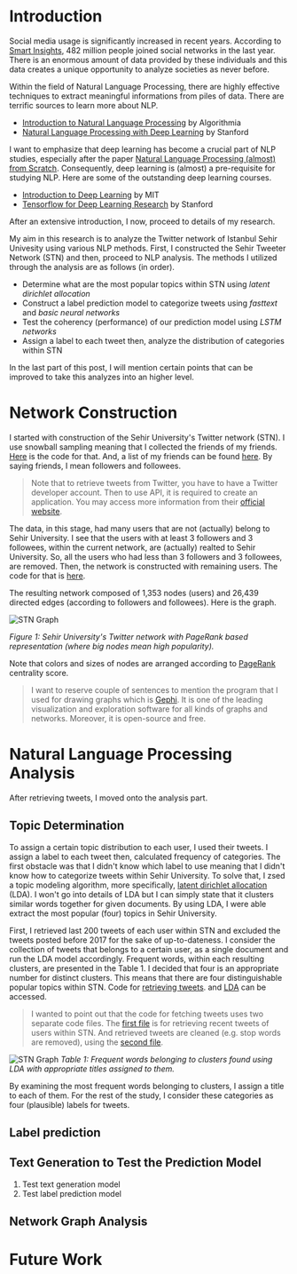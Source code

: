 # Introduction

Social media usage is significantly increased in recent years. According to [Smart Insights](http://www.smartinsights.com/social-media-marketing/social-media-strategy/new-global-social-media-research/), 482 million people joined social networks in the last year. There is an enormous amount of data provided by these individuals and this data creates a unique opportunity to analyze societies as never before.

Within the field of Natural Language Processing, there are highly effective techniques to extract meaningful informations from piles of data. There are terrific sources to learn more about NLP.

- [Introduction to Natural Language Processing](http://blog.algorithmia.com/introduction-natural-language-processing-nlp/) by Algorithmia
- [Natural Language Processing with Deep Learning](http://web.stanford.edu/class/cs224n/) by Stanford

I want to emphasize that deep learning has become a crucial part of NLP studies, especially after the paper [Natural Language Processing (almost) from Scratch](https://arxiv.org/abs/1103.0398). Consequently, deep learning is (almost) a pre-requisite for studying NLP. Here are some of the outstanding deep learning courses.

- [Introduction to Deep Learning](http://introtodeeplearning.com) by MIT
- [Tensorflow for Deep Learning Research](http://web.stanford.edu/class/cs20si/) by Stanford

After an extensive introduction, I now, proceed to details of my research.

My aim in this research is to analyze the Twitter network of Istanbul Sehir Univesity using various NLP methods. First, I constructed the Sehir Tweeter Network (STN) and then, proceed to NLP analysis. The methods I utilized through the analysis are as follows (in order).

- Determine what are the most popular topics within STN using *latent dirichlet allocation*
- Construct a label prediction model to categorize tweets using *fasttext* and *basic neural networks*
- Test the coherency (performance) of our prediction model using *LSTM networks*
- Assign a label to each tweet then, analyze the distribution of categories within STN

In the last part of this post, I will mention certain points that can be improved to take this analyzes into an higher level.

# Network Construction

I started with construction of the Sehir University's Twitter network (STN). I use snowball sampling meaning that I collected the friends of my friends. [Here](https://github.com/skagankose/sehirTweets/blob/master/collectUsers.py) is the code for that. And, a list of my friends can be found [here](https://github.com/skagankose/sehirTweets/blob/master/data/coreUsers.txt). By saying friends, I mean followers and followees.

> Note that to retrieve tweets from Twitter, you have to have a Twitter developer account.
> Then to use API, it is required to create an application.
> You may access more information from their [official website](https://dev.twitter.com).

The data, in this stage, had many users that are not (actually) belong to Sehir University. I see that the users with at least 3 followers and 3 followees, within the current network, are (actually) realted to Sehir University. So, all the users who had less than 3 followers and 3 followees, are removed. Then, the network is constructed with remaining users. The code for that is [here](https://github.com/skagankose/sehirTweets/blob/master/createGraph.py).

The resulting network composed of 1,353 nodes (users) and 26,439 directed edges (according to followers and followees). Here is the graph.

![STN Graph](skagankose.github.io/images/pageRank.png)

*Figure 1: Sehir University's Twitter network with PageRank based representation (where big nodes mean high popularity).*

Note that colors and sizes of nodes are arranged according to [PageRank](http://ilpubs.stanford.edu:8090/422/1/1999-66.pdf) centrality score.

> I want to reserve couple of sentences to mention the program that I used for drawing graphs which is [Gephi](https://gephi.org).
> It is one of the leading visualization and exploration software for all kinds of graphs and networks.
> Moreover, it is open-source and free.

# Natural Language Processing Analysis

After retrieving tweets, I moved onto the analysis part.

## Topic Determination

To assign a certain topic distribution to each user, I used their tweets. I assign a label to each tweet then, calculated frequency of categories. The first obstacle was that I didn't know which label to use meaning that I didn't know how to categorize tweets within Sehir University. To solve that, I zsed a topic modeling algorithm, more specifically, [latent dirichlet allocation](http://ai.stanford.edu/~ang/papers/nips01-lda.pdf) (LDA). I won't go into details of LDA but I can simply state that it clusters similar words together for given documents. By using LDA, I were able extract the most popular (four) topics in Sehir University.

First, I retrieved last 200 tweets of each user within STN and excluded the tweets posted before 2017 for the sake of up-to-dateness. I consider the collection of tweets that belongs to a certain user, as a single document and run the LDA model accordingly. Frequent words, within each resulting clusters, are presented in the Table 1. I decided that four is an appropriate number for distinct clusters. This means that there are four distinguishable popular topics within STN. Code for [retrieving tweets](https://github.com/skagankose/sehirTweets/blob/master/fetchAndClean.py). and [LDA](https://github.com/skagankose/sehirTweets/blob/master/customizedLDA.py) can be accessed.

> I wanted to point out that the code for fetching tweets uses two separate code files.
> The [first file](https://github.com/skagankose/sehirTweets/blob/master/tweetDumper.py) is for retrieving recent tweets of users within STN.
> And retrieved tweets are cleaned (e.g. stop words are removed), using the [second file](https://github.com/skagankose/sehirTweets/blob/master/tweetCleaner.py).

![STN Graph](skagankose.github.io/images/frequentWords.png)
*Table 1: Frequent words belonging to clusters found using LDA with appropriate titles assigned to them.*

By examining the most frequent words belonging to clusters, I assign a title to each of them. For the rest of the study, I consider these categories as four (plausible) labels for tweets.

## Label prediction

## Text Generation to Test the Prediction Model

1. Test text generation model
2. Test label prediction model

## Network Graph Analysis

# Future Work
